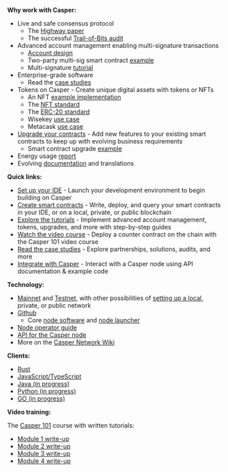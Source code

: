 **Why work with Casper:**

* Live and safe consensus protocol 
  * The [Highway paper](https://arxiv.org/abs/2101.02159)
  * The successful [Trail-of-Bits audit](https://github.com/trailofbits/publications/blob/master/reviews/CasperLabsHighwayProtocol.pdf)
* Advanced account management enabling multi-signature transactions
  * [Account design](https://caspernetwork.readthedocs.io/en/latest/implementation/accounts.html)
  * Two-party multi-sig smart contract [example](https://github.com/casper-ecosystem/two-party-multi-sig)
  * Multi-signature [tutorial](https://caspernetwork.readthedocs.io/en/latest/dapp-dev-guide/tutorials/multi-sig/index.html)
* Enterprise-grade software
  * Read the [case studies](https://casperlabs.io/casper-case-studies)
* Tokens on Casper - Create unique digital assets with tokens or NFTs
  * An NFT [example implementation](https://github.com/casper-ecosystem/casper-nft-cep47)
  * The [NFT standard](https://github.com/casper-network/ceps/pull/47/files)
  * The [ERC-20 standard](https://caspernetwork.readthedocs.io/en/latest/dapp-dev-guide/tutorials/erc20/index.html)
  * Wisekey [use case](https://casperlabs.io/blog/wisekey-casperlabs-to-build-nft-marketplace-on-casper) 
  * Metacask [use case](https://blog.casperlabs.io/metacask-and-casperlabs-partner-to-develop-a-nft-marketplace-for-rare-whiskeyy/)
* [Upgrade your contracts](https://caspernetwork.readthedocs.io/en/latest/dapp-dev-guide/tutorials/upgrade-tutorial.html) - Add new features to your existing smart contracts to keep up with evolving business requirements
  * Smart contract upgrade [example](https://github.com/casper-ecosystem/contract-upgrade-example)
* Energy usage [report](https://blog.casperlabs.io/new-power-usage-report-shows-the-casper-networks-impressive-energy-efficiency-relative-to-other-blockchain-protocols/)
* Evolving [documentation](https://caspernetwork.readthedocs.io/en/latest/) and translations

**Quick links:**

* [Set up your IDE](https://caspernetwork.readthedocs.io/en/latest/dapp-dev-guide/setup-of-rust-contract-sdk.html) - Launch your development environment to begin building on Casper
* [Create smart contracts](https://caspernetwork.readthedocs.io/en/latest/dapp-dev-guide/writing-contracts/index.html) - Write, deploy, and query your smart contracts in your IDE, or on a local, private, or public blockchain
* [Explore the tutorials](https://caspernetwork.readthedocs.io/en/latest/dapp-dev-guide/tutorials/index.html) - Implement advanced account management, tokens, upgrades, and more with step-by-step guides
* [Watch the video course](https://www.youtube.com/watch?v=C01rDnBmTsE&list=PL8oWxbJ-csEogSV-M0IPiofWP5I_dLji6) - Deploy a counter contract on the chain with the Casper 101 video course
* [Read the case studies](https://casperlabs.io/casper-case-studies) - Explore partnerships, solutions, audits, and more
* [Integrate with Casper](https://github.com/casper-network/casper-integrations) - Interact with a Casper node using API documentation & example code

**Technology:**

* [Mainnet](https://cspr.live/) and [Testnet](https://testnet.cspr.live/), with other possibilities of [setting up a local](https://caspernetwork.readthedocs.io/en/latest/dapp-dev-guide/setup-nctl.html), private, or public network
* [Github](https://github.com/casper-network)
  * Core [node software](https://github.com/casper-network/casper-node) and [node launcher](https://github.com/casper-network/casper-node-launcher)
* [Node operator guide](https://docs.casperlabs.io/en/latest/node-operator/index.html) 
* [API for the Casper node](http://casper-rpc-docs.s3-website-us-east-1.amazonaws.com/)
* More on the [Casper Network Wiki](https://github.com/casper-network/casper-node/wiki)

**Clients:**

* [Rust](https://github.com/casper-network/casper-node/tree/master/client)
* [JavaScript/TypeScript](https://github.com/casper-ecosystem/casper-client-sdk)
* [Java (in progress)](https://github.com/cnorburn/casper-java-sdk/)
* [Python (in progress)](https://github.com/casper-network/casper-client-py)
* [GO (in progress)](https://github.com/casper-ecosystem/casper-golang-sdk)

**Video training:**

The [Casper 101](https://www.youtube.com/watch?v=C01rDnBmTsE&list=PL8oWxbJ-csEogSV-M0IPiofWP5I_dLji6) course with written tutorials:
* [Module 1 write-up](https://caspernetwork.readthedocs.io/en/latest/dapp-dev-guide/setup-of-rust-contract-sdk.html) 
* [Module 2 write-up](https://caspernetwork.readthedocs.io/en/latest/dapp-dev-guide/setup-nctl.html)
* [Module 3 write-up](https://caspernetwork.readthedocs.io/en/latest/dapp-dev-guide/tutorials/multi-sig/index.html)
* [Module 4 write-up](https://caspernetwork.readthedocs.io/en/latest/dapp-dev-guide/tutorials/counter/index.html)
